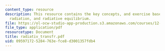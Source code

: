 ```yaml
---
content_type: resource
description: This resource contains the key concepts, and exercise based on planetary
  radiation, and radiative equilibrium.
file: https://ol-ocw-studio-app-production.s3.amazonaws.com/courses/12-815-atmospheric-radiation-fall-2006/095971725284763efce8d3001357fdb4_radiativ_transfr.pdf
file_type: application/pdf
resourcetype: Document
title: radiativ_transfr.pdf
uid: 09597172-5284-763e-fce8-d3001357fdb4
---
```

